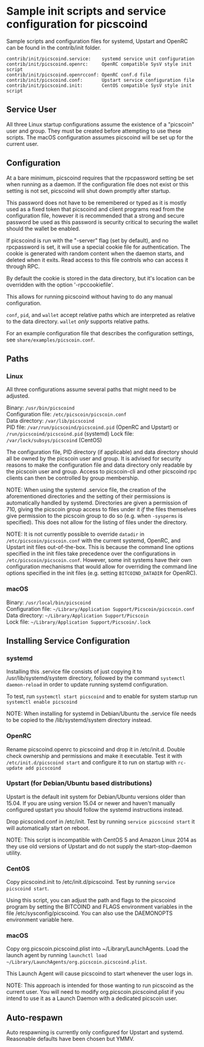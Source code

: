 Sample init scripts and service configuration for picscoind
==========================================================

Sample scripts and configuration files for systemd, Upstart and OpenRC
can be found in the contrib/init folder.

    contrib/init/picscoind.service:    systemd service unit configuration
    contrib/init/picscoind.openrc:     OpenRC compatible SysV style init script
    contrib/init/picscoind.openrcconf: OpenRC conf.d file
    contrib/init/picscoind.conf:       Upstart service configuration file
    contrib/init/picscoind.init:       CentOS compatible SysV style init script

Service User
---------------------------------

All three Linux startup configurations assume the existence of a "picscoin" user
and group.  They must be created before attempting to use these scripts.
The macOS configuration assumes picscoind will be set up for the current user.

Configuration
---------------------------------

At a bare minimum, picscoind requires that the rpcpassword setting be set
when running as a daemon.  If the configuration file does not exist or this
setting is not set, picscoind will shut down promptly after startup.

This password does not have to be remembered or typed as it is mostly used
as a fixed token that picscoind and client programs read from the configuration
file, however it is recommended that a strong and secure password be used
as this password is security critical to securing the wallet should the
wallet be enabled.

If picscoind is run with the "-server" flag (set by default), and no rpcpassword is set,
it will use a special cookie file for authentication. The cookie is generated with random
content when the daemon starts, and deleted when it exits. Read access to this file
controls who can access it through RPC.

By default the cookie is stored in the data directory, but it's location can be overridden
with the option '-rpccookiefile'.

This allows for running picscoind without having to do any manual configuration.

`conf`, `pid`, and `wallet` accept relative paths which are interpreted as
relative to the data directory. `wallet` *only* supports relative paths.

For an example configuration file that describes the configuration settings,
see `share/examples/picscoin.conf`.

Paths
---------------------------------

### Linux

All three configurations assume several paths that might need to be adjusted.

Binary:              `/usr/bin/picscoind`  
Configuration file:  `/etc/picscoin/picscoin.conf`  
Data directory:      `/var/lib/picscoind`  
PID file:            `/var/run/picscoind/picscoind.pid` (OpenRC and Upstart) or `/run/picscoind/picscoind.pid` (systemd)
Lock file:           `/var/lock/subsys/picscoind` (CentOS)  

The configuration file, PID directory (if applicable) and data directory
should all be owned by the picscoin user and group.  It is advised for security
reasons to make the configuration file and data directory only readable by the
picscoin user and group.  Access to picscoin-cli and other picscoind rpc clients
can then be controlled by group membership.

NOTE: When using the systemd .service file, the creation of the aforementioned
directories and the setting of their permissions is automatically handled by
systemd. Directories are given a permission of 710, giving the picscoin group
access to files under it _if_ the files themselves give permission to the
picscoin group to do so (e.g. when `-sysperms` is specified). This does not allow
for the listing of files under the directory.

NOTE: It is not currently possible to override `datadir` in
`/etc/picscoin/picscoin.conf` with the current systemd, OpenRC, and Upstart init
files out-of-the-box. This is because the command line options specified in the
init files take precedence over the configurations in
`/etc/picscoin/picscoin.conf`. However, some init systems have their own
configuration mechanisms that would allow for overriding the command line
options specified in the init files (e.g. setting `BITCOIND_DATADIR` for
OpenRC).

### macOS

Binary:              `/usr/local/bin/picscoind`  
Configuration file:  `~/Library/Application Support/Picscoin/picscoin.conf`  
Data directory:      `~/Library/Application Support/Picscoin`  
Lock file:           `~/Library/Application Support/Picscoin/.lock`  

Installing Service Configuration
-----------------------------------

### systemd

Installing this .service file consists of just copying it to
/usr/lib/systemd/system directory, followed by the command
`systemctl daemon-reload` in order to update running systemd configuration.

To test, run `systemctl start picscoind` and to enable for system startup run
`systemctl enable picscoind`

NOTE: When installing for systemd in Debian/Ubuntu the .service file needs to be copied to the /lib/systemd/system directory instead.

### OpenRC

Rename picscoind.openrc to picscoind and drop it in /etc/init.d.  Double
check ownership and permissions and make it executable.  Test it with
`/etc/init.d/picscoind start` and configure it to run on startup with
`rc-update add picscoind`

### Upstart (for Debian/Ubuntu based distributions)

Upstart is the default init system for Debian/Ubuntu versions older than 15.04. If you are using version 15.04 or newer and haven't manually configured upstart you should follow the systemd instructions instead.

Drop picscoind.conf in /etc/init.  Test by running `service picscoind start`
it will automatically start on reboot.

NOTE: This script is incompatible with CentOS 5 and Amazon Linux 2014 as they
use old versions of Upstart and do not supply the start-stop-daemon utility.

### CentOS

Copy picscoind.init to /etc/init.d/picscoind. Test by running `service picscoind start`.

Using this script, you can adjust the path and flags to the picscoind program by
setting the BITCOIND and FLAGS environment variables in the file
/etc/sysconfig/picscoind. You can also use the DAEMONOPTS environment variable here.

### macOS

Copy org.picscoin.picscoind.plist into ~/Library/LaunchAgents. Load the launch agent by
running `launchctl load ~/Library/LaunchAgents/org.picscoin.picscoind.plist`.

This Launch Agent will cause picscoind to start whenever the user logs in.

NOTE: This approach is intended for those wanting to run picscoind as the current user.
You will need to modify org.picscoin.picscoind.plist if you intend to use it as a
Launch Daemon with a dedicated picscoin user.

Auto-respawn
-----------------------------------

Auto respawning is currently only configured for Upstart and systemd.
Reasonable defaults have been chosen but YMMV.
